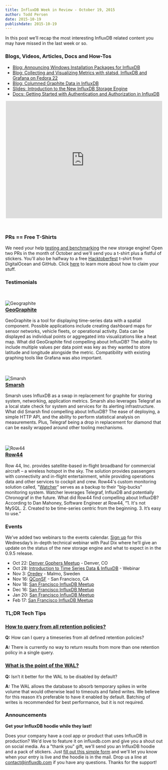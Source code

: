 ```yaml
---
title: InfluxDB Week in Review - October 19, 2015
author: Todd Persen
date: 2015-10-19
publishdate: 2015-10-19
---
```


<style type="text/css">
  img {
    display: block;
    margin-left: auto;
    margin-right: auto;
    margin-top: 3.5em;
    margin-bottom: -1.5em;
  }
</style>

In this post we’ll recap the most interesting InfluxDB related content you may have missed in the last week or so.

### Blogs, Videos, Articles, Docs and How-Tos

* [Blog: Announcing Windows Installation Packages for InfluxDB](https://influxdb.com/blog/2015/10/09/windows_installer_times_series_database.html)
* [Blog: Collecting and Visualizing Metrics with statsd, InfluxDB and Grafana on Fedora 22](http://www.schakko.de/2015/10/13/collecting-and-visualizing-metrics-with-statsd-influxdb-and-grafana-on-fedora-22/)
* [Blog: Columned Graphite Data in InfluxDB](http://roobert.github.io/2015/10/10/Columned-Graphite-Data-in-InfluxDB/)
* [Slides: Introduction to the New InfluxDB Storage Engine](https://speakerdeck.com/pauldix/influxdbs-new-storage-engine-the-time-structured-merge-tree)
* [Docs: Getting Started with Authentication and Authorization in InfluxDB](https://influxdb.com/docs/v0.9/administration/authentication_and_authorization.html)

<iframe src="https://player.vimeo.com/video/142540768" width="500" height="375" frameborder="0" webkitallowfullscreen mozallowfullscreen allowfullscreen style="display:block; margin-left: auto; margin-right:auto; margin-bottom: 50px;"></iframe>

### PRs == Free T-Shirts

We need your help [testing and benchmarking](https://influxdb.com/docs/v0.9/introduction/tsm_installation.html) the new storage engine! Open two PRs in the month of October and we'll send you a t-shirt plus a fistful of stickers. You'll also be halfway to a free [Hacktoberfest](https://hacktoberfest.digitalocean.com/) t-shirt from DigitalOcean and GitHub. Click [here](https://influxdb.com/blog/2015/10/05/digitalocean_hacktoberfest.html) to learn more about how to claim your stuff.

### Testimonials

![Geographite](/img/blog/geographite_logo.png)

### [GeoGraphite](http://www.geographite.com/)

GeoGraphite is a tool for displaying time-series data with a spatial component. Possible applications include creating dashboard maps for sensor networks, vehicle fleets, or operational activity. Data can be displayed as individual points or aggregated into visualizations like a heat map. What did GeoGraphite find compelling about InfluxDB? The ability to include multiple values per data point was key as they wanted to store latitude and longitude alongside the metric. Compatibility with existing graphing tools like Grafana was also important.

![Smarsh](/img/blog/smarsh_logo.png)

### [Smarsh](http://www.smarsh.com/)

Smarsh uses InfluxDB as a swap in replacement for graphite for storing system, networking, application metrics. Smarsh also leverages Telegraf as a local state check for system and services for its alerting infrastructure. What did Smarsh find compelling about InfluxDB? The ease of deploying, a simple HTTP API, and the ability to perform statistical analysis on measurements. Plus, Telegraf being a drop in replacement for diamond that can be easily wrapped around other tooling mechanisms.

![Row44](/img/blog/row44_logo.png)

### [Row44](http://www.geemedia.com/)

Row 44, Inc. provides satellite-based in-flight broadband for commercial aircraft – a wireless hotspot in the sky. The solution provides passengers with connectivity and in-flight entertainment, while providing operations data and other services to cockpit and crew. Row44's custom monitoring solution called, "[Watcher](https://github.com/catdude/watcher)" serves as a backup to their "big-bucks" monitoring system. Watcher leverages Telegraf, InfluxDB and potentially Chronograf in the future. What did Row44 find compelling about InfluxDB? According to Dan Mahoney, Software Engineer at Row44, “1. It's not MySQL. 2. Created to be time-series centric from the beginning. 3. It’s easy to use.”

### Events

We’ve added two webinars to the events calendar. [Sign up](http://marketing.influxdb.com/acton/form/16929/0005:d-0002/0/index.htm) for this Wednesday’s in-depth technical webinar with Paul Dix where he’ll give an update on the status of the new storage engine and what to expect in in the 0.9.5 release.

* Oct 22: [Denver Gophers Meetup](http://www.meetup.com/Denver-Go-Language-User-Group/events/225072795/) - Denver, CO
* Oct 28: [Introduction to Time Series Data & InfluxDB](http://marketing.influxdb.com/acton/form/16929/0006:d-0002/0/index.htm) - Webinar
* Nov 3: [Oredev](http://oredev.org/) - Malmo, Sweden
* Nov 16: [QConSF](https://qconsf.com/) - San Francisco, CA
* Nov 18: [San Francisco InfluxDB Meetup](http://www.meetup.com/San-Francisco-InfluxDB-Meetup/events/225732800/)
* Dec 16: [San Francisco InfluxDB Meetup](http://www.meetup.com/San-Francisco-InfluxDB-Meetup/events/225733155/)
* Jan 20: [San Francisco InfluxDB Meetup](http://www.meetup.com/San-Francisco-InfluxDB-Meetup/events/225733589/)
* Feb 17: [San Francisco InfluxDB Meetup](http://www.meetup.com/San-Francisco-InfluxDB-Meetup/events/225733782/)

### TL;DR Tech Tips

### [How to query from all retention policies?](https://groups.google.com/forum/#!topic/influxdb/Hcj9wBnXVLs)

**Q:** How can I query a timeseries from all defined retention policies?

**A:** There is currently no way to return results from more than one retention policy in a single query. 

 
### [What is the point of the WAL?](https://groups.google.com/forum/#!topic/influxdb/Gp8YoLfpLxg)

**Q:** Isn’t it better for the WAL to be disabled by default?

**A:** The WAL allows the database to absorb temporary spikes in write volume that would otherwise lead to timeouts and failed writes. We believe for this reason it’s preferable to have it enabled by default. Batching of writes is recommended for best performance, but it is not required.

### Announcements

**Get your InfluxDB hoodie while they last!**

Does your company have a cool app or product that uses InfluxDB in production? We'd love to feature it on influxdb.com and give you a shout out on social media. As a "thank you" gift, we'll send you an InfluxDB hoodie and a pack of stickers. Just [fill out this simple form](https://influxdb.com/testimonials/) and we'll let you know when your entry is live and the hoodie is in the mail. Drop us a line at contact@influxdb.com if you have any questions. Thanks for the support!
